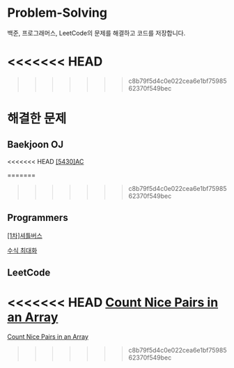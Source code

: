 # Problem-Solving
백준, 프로그래머스, LeetCode의 문제를 해결하고 코드를 저장합니다.

<<<<<<< HEAD
=======

>>>>>>> c8b79f5d4c0e022cea6e1bf7598562370f549bec
# 해결한 문제

## Baekjoon OJ

<<<<<<< HEAD
[[5430]AC](https://www.acmicpc.net/problem/5430)

=======
>>>>>>> c8b79f5d4c0e022cea6e1bf7598562370f549bec
## Programmers

[[1차]셔틀버스](https://programmers.co.kr/learn/courses/30/lessons/17678)

[수식 최대화](https://programmers.co.kr/learn/courses/30/lessons/67257)

## LeetCode

<<<<<<< HEAD
[Count Nice Pairs in an Array](https://leetcode.com/problems/count-nice-pairs-in-an-array/)
=======
[Count Nice Pairs in an Array](https://leetcode.com/problems/count-nice-pairs-in-an-array/)
>>>>>>> c8b79f5d4c0e022cea6e1bf7598562370f549bec
